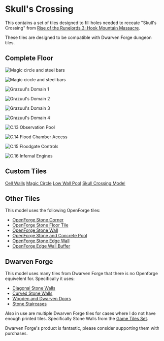 Skull's Crossing
==============

This contains a set of tiles designed to fill holes needed to receate "Skull's Crossing" from [Rise of the Runelords 3: Hook Mountain Massacre](http://paizo.com/pathfinder/adventurePath/riseOfTheRunelords).

These tiles are designed to be compatible with Dwarven Forge dungeon tiles.


Complete Floor
--------------

![Magic circle and steel bars](IMG_7769.JPG)

![Magic ciccle and steel bars](IMG_7770.JPG)

![Grazuul's Domain 1](IMG_7772.JPG)

![Grazuul's Domain 2](IMG_7774.JPG)

![Grazuul's Domain 3](IMG_7775.JPG)

![Grazuul's Domain 4](IMG_7777.JPG)

![C.13 Observation Pool](IMG_7781.JPG)

![C.14 Flood Chamber Access](IMG_7782.JPG)

![C.15 Floodgate Controls](IMG_7783.JPG)

![C.16 Infernal Engines](IMG_7780.JPG)


Custom Tiles
------------

[Cell Walls](cell_wall)
[Magic Circle](magic_circle)
[Low Wall Pool](low_wall_pool)
[Skull Crossing Model](skull_crossing_model)


Other Tiles
-----------

This model uses the following OpenForge tiles:

* [OpenForge Stone Corner](../../../stone/corner)
* [OpenForge Stone Floor Tile](../../../stone/floor_tile)
* [OpenForge Stone Wall](../../../stone/wall)
* [OpenForge Stone and Concrete Pool](../../../stone/pool)
* [OpenForge Stone Edge Wall](../../../stone/edge_wall)
* [OpenForge Edge Wall Buffer](../../../edge_buffer)


Dwarven Forge
-------------

This model uses many tiles from Dwarven Forge that there is no Openforge equivelent for.  Specifically it uses:
* [Diagonal Stone Walls](http://www.dwarvenforge.com/unpainted-add-on-packs?page=shop.product_details&flypage=flypage.pbv.v1.tpl&product_id=16478&category_id=17)
* [Curved Stone Walls](http://www.dwarvenforge.com/unpainted-add-on-packs?page=shop.product_details&flypage=flypage.pbv.v1.tpl&product_id=16479&category_id=17)
* [Wooden and Dwarven Doors](http://www.dwarvenforge.com/unpainted-add-on-packs?page=shop.product_details&flypage=flypage.pbv.v1.tpl&product_id=16483&category_id=17)
* [Stone Staircases](http://www.dwarvenforge.com/unpainted-add-on-packs?page=shop.product_details&flypage=flypage.pbv.v1.tpl&product_id=16482&category_id=17)

Also in use are multiple Dwarven Forge tiles for cases where I do not have enough printed tiles.  Specifically Stone Walls from the [Game Tiles Set](http://www.dwarvenforge.com/unpainted-sets?page=shop.product_details&flypage=flypage.pbv.v1.tpl&product_id=16475&category_id=16).

Dwarven Forge's product is fantastic, please consider supporting them with purchases.
